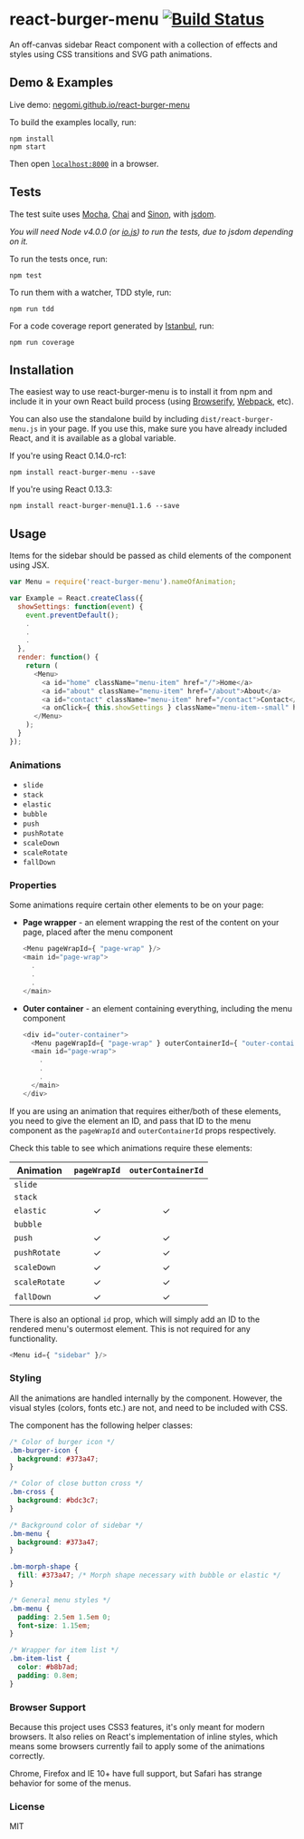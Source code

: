 # react-burger-menu [![Build Status](https://travis-ci.org/negomi/react-burger-menu.svg?branch=master)](https://travis-ci.org/negomi/react-burger-menu)

An off-canvas sidebar React component with a collection of effects and styles using CSS transitions and SVG path animations.

## Demo & Examples

Live demo: [negomi.github.io/react-burger-menu](http://negomi.github.io/react-burger-menu/)

To build the examples locally, run:

```
npm install
npm start
```

Then open [`localhost:8000`](http://localhost:8000) in a browser.

## Tests

The test suite uses [Mocha](http://mochajs.org/), [Chai](http://chaijs.com/) and [Sinon](http://sinonjs.org/), with [jsdom](https://github.com/tmpvar/jsdom).

*You will need Node v4.0.0 (or [io.js](https://iojs.org/en/index.html)) to run the tests, due to jsdom depending on it.*

To run the tests once, run:

```
npm test
```

To run them with a watcher, TDD style, run:

```
npm run tdd
```

For a code coverage report generated by [Istanbul](https://github.com/gotwarlost/istanbul), run:

```
npm run coverage
```

## Installation

The easiest way to use react-burger-menu is to install it from npm and include it in your own React build process (using [Browserify](http://browserify.org), [Webpack](http://webpack.github.io/), etc).

You can also use the standalone build by including `dist/react-burger-menu.js` in your page. If you use this, make sure you have already included React, and it is available as a global variable.

If you're using React 0.14.0-rc1:

```
npm install react-burger-menu --save
```

If you're using React 0.13.3:

```
npm install react-burger-menu@1.1.6 --save
```

## Usage

Items for the sidebar should be passed as child elements of the component using JSX.

``` javascript
var Menu = require('react-burger-menu').nameOfAnimation;

var Example = React.createClass({
  showSettings: function(event) {
    event.preventDefault();
    .
    .
    .
  },
  render: function() {
    return (
      <Menu>
        <a id="home" className="menu-item" href="/">Home</a>
        <a id="about" className="menu-item" href="/about">About</a>
        <a id="contact" className="menu-item" href="/contact">Contact</a>
        <a onClick={ this.showSettings } className="menu-item--small" href="">Settings</a>
      </Menu>
    );
  }
});

```

### Animations

* `slide`
* `stack`
* `elastic`
* `bubble`
* `push`
* `pushRotate`
* `scaleDown`
* `scaleRotate`
* `fallDown`

### Properties

Some animations require certain other elements to be on your page:

* **Page wrapper** - an element wrapping the rest of the content on your page, placed after the menu component

  ``` javascript
  <Menu pageWrapId={ "page-wrap" }/>
  <main id="page-wrap">
    .
    .
    .
  </main>
  ```

* **Outer container** - an element containing everything, including the menu component
  ``` javascript
  <div id="outer-container">
    <Menu pageWrapId={ "page-wrap" } outerContainerId={ "outer-container" }/>
    <main id="page-wrap">
      .
      .
      .
    </main>
  </div>
  ```

If you are using an animation that requires either/both of these elements, you need to give the element an ID, and pass that ID to the menu component as the `pageWrapId` and `outerContainerId` props respectively.

Check this table to see which animations require these elements:

Animation | `pageWrapId` | `outerContainerId`
--- | :---: | :---:
`slide` | |
`stack` | |
`elastic` | &#x2713; | &#x2713;
`bubble` | |
`push` | &#x2713; | &#x2713;
`pushRotate` |  &#x2713;  |  &#x2713;
`scaleDown` |  &#x2713;  |  &#x2713;
`scaleRotate` |  &#x2713;  |  &#x2713;
`fallDown` |  &#x2713;  |  &#x2713;

There is also an optional `id` prop, which will simply add an ID to the rendered menu's outermost element. This is not required for any functionality.

``` javascript
<Menu id={ "sidebar" }/>
```

### Styling

All the animations are handled internally by the component. However, the visual styles (colors, fonts etc.) are not, and need to be included with CSS.

The component has the following helper classes:

``` css
/* Color of burger icon */
.bm-burger-icon {
  background: #373a47;
}

/* Color of close button cross */
.bm-cross {
  background: #bdc3c7;
}

/* Background color of sidebar */
.bm-menu {
  background: #373a47;
}

.bm-morph-shape {
  fill: #373a47; /* Morph shape necessary with bubble or elastic */
}

/* General menu styles */
.bm-menu {
  padding: 2.5em 1.5em 0;
  font-size: 1.15em;
}

/* Wrapper for item list */
.bm-item-list {
  color: #b8b7ad;
  padding: 0.8em;
}
```

### Browser Support

Because this project uses CSS3 features, it's only meant for modern browsers. It also relies on React's implementation of inline styles, which means some browsers currently fail to apply some of the animations correctly.

Chrome, Firefox and IE 10+ have full support, but Safari has strange behavior for some of the menus.

### License

MIT
